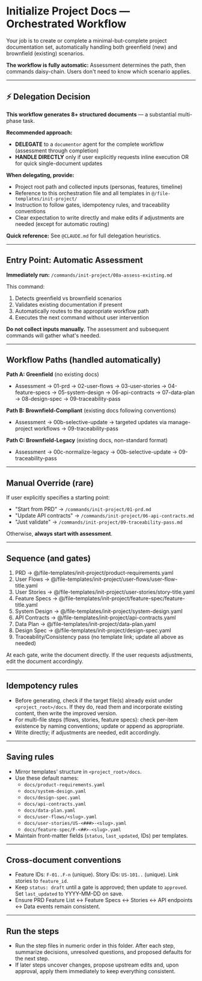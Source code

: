 # Initialize Project Docs — Orchestrated Workflow

Your job is to create or complete a minimal-but-complete project documentation set, automatically handling both greenfield (new) and brownfield (existing) scenarios.

**The workflow is fully automatic:** Assessment determines the path, then commands daisy-chain. Users don't need to know which scenario applies.

---

## ⚡ Delegation Decision

**This workflow generates 8+ structured documents** — a substantial multi-phase task.

**Recommended approach:**
- **DELEGATE** to a `documentor` agent for the complete workflow (assessment through completion)
- **HANDLE DIRECTLY** only if user explicitly requests inline execution OR for quick single-document updates

**When delegating, provide:**
- Project root path and collected inputs (personas, features, timeline)
- Reference to this orchestration file and all templates in `@/file-templates/init-project/`
- Instruction to follow gates, idempotency rules, and traceability conventions
- Clear expectation to write directly and make edits if adjustments are needed (except for automatic routing)

**Quick reference:** See `@CLAUDE.md` for full delegation heuristics.

---

## Entry Point: Automatic Assessment

**Immediately run:** `/commands/init-project/00a-assess-existing.md`

This command:
1. Detects greenfield vs brownfield scenarios
2. Validates existing documentation if present
3. Automatically routes to the appropriate workflow path
4. Executes the next command without user intervention

**Do not collect inputs manually.** The assessment and subsequent commands will gather what's needed.

---

## Workflow Paths (handled automatically)

**Path A: Greenfield** (no existing docs)
- Assessment → 01-prd → 02-user-flows → 03-user-stories → 04-feature-specs → 05-system-design → 06-api-contracts → 07-data-plan → 08-design-spec → 09-traceability-pass

**Path B: Brownfield-Compliant** (existing docs following conventions)
- Assessment → 00b-selective-update → targeted updates via manage-project workflows → 09-traceability-pass

**Path C: Brownfield-Legacy** (existing docs, non-standard format)
- Assessment → 00c-normalize-legacy → 00b-selective-update → 09-traceability-pass

---

## Manual Override (rare)

If user explicitly specifies a starting point:
- "Start from PRD" → `/commands/init-project/01-prd.md`
- "Update API contracts" → `/commands/init-project/06-api-contracts.md`
- "Just validate" → `/commands/init-project/09-traceability-pass.md`

Otherwise, **always start with assessment**.

---

## Sequence (and gates)
1. PRD → @/file-templates/init-project/product-requirements.yaml
2. User Flows → @/file-templates/init-project/user-flows/user-flow-title.yaml
3. User Stories → @/file-templates/init-project/user-stories/story-title.yaml
4. Feature Specs → @/file-templates/init-project/feature-spec/feature-title.yaml
5. System Design → @/file-templates/init-project/system-design.yaml
6. API Contracts → @/file-templates/init-project/api-contracts.yaml
7. Data Plan → @/file-templates/init-project/data-plan.yaml
8. Design Spec → @/file-templates/init-project/design-spec.yaml
9. Traceability/Consistency pass (no template link; update all above as needed)

At each gate, write the document directly. If the user requests adjustments, edit the document accordingly.

---

## Idempotency rules
- Before generating, check if the target file(s) already exist under `<project_root>/docs`. If they do, read them and incorporate existing content, then write the improved version.
- For multi-file steps (flows, stories, feature specs): check per-item existence by naming conventions; update or append as appropriate.
- Write directly; if adjustments are needed, edit accordingly.

---

## Saving rules
- Mirror templates' structure in `<project_root>/docs`.
- Use these default names:
  - `docs/product-requirements.yaml`
  - `docs/system-design.yaml`
  - `docs/design-spec.yaml`
  - `docs/api-contracts.yaml`
  - `docs/data-plan.yaml`
  - `docs/user-flows/<slug>.yaml`
  - `docs/user-stories/US-<###>-<slug>.yaml`
  - `docs/feature-spec/F-<##>-<slug>.yaml`
- Maintain front-matter fields (`status`, `last_updated`, IDs) per templates.

---

## Cross-document conventions
- Feature IDs: `F-01..F-n` (unique). Story IDs: `US-101..` (unique). Link stories to `feature_id`.
- Keep `status: draft` until a gate is approved; then update to `approved`. Set `last_updated` to YYYY-MM-DD on save.
- Ensure PRD Feature List ↔ Feature Specs ↔ Stories ↔ API endpoints ↔ Data events remain consistent.

---

## Run the steps
- Run the step files in numeric order in this folder. After each step, summarize decisions, unresolved questions, and proposed defaults for the next step.
- If later steps uncover changes, propose upstream edits and, upon approval, apply them immediately to keep everything consistent.
